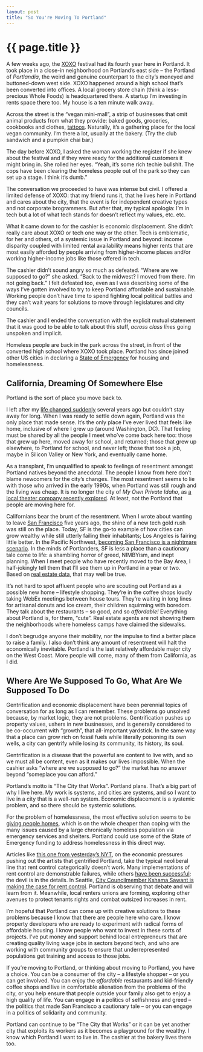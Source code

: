 ```yaml
---
layout: post
title: "So You're Moving To Portland"
---
```


# {{ page.title }}

A few weeks ago, the [XOXO](https://2015.xoxofest.com) festival had its fourth year here in Portland. It took place in a close-in neighborhood on Portland’s east side – the Portland of _Portlandia_, the weird and genuine counterpart to the city’s moneyed and buttoned-down west side. XOXO happened around a high school that’s been converted into offices. A local grocery store chain (think a less-precious Whole Foods) is headquartered there. A startup I’m investing in rents space there too. My house is a ten minute walk away.

Across the street is the “vegan mini-mall”, a strip of businesses that omit animal products from what they provide: baked goods, groceries, cookbooks and clothes, [tattoos](http://www.theatlantic.com/health/archive/2011/11/no-charred-bones-or-animal-fat-the-search-for-a-vegan-tattoo/246936/). Naturally, it’s a gathering place for the local vegan community. I’m there a lot, usually at the bakery. (Try the club sandwich and a pumpkin chai bar.)

The day before XOXO, I asked the woman working the register if she knew about the festival and if they were ready for the additional customers it might bring in. She rolled her eyes. “Yeah, it’s some rich techie bullshit. The cops have been clearing the homeless people out of the park so they can set up a stage. I think it’s dumb.”

The conversation we proceeded to have was intense but civil. I offered a limited defense of XOXO: that my friend runs it, that he lives here in Portland and cares about the city, that the event is for independent creative types and not corporate brogrammers. But after that, my typical apologia: I’m in tech but a lot of what tech stands for doesn’t reflect my values, etc. etc.

What it came down to for the cashier is economic displacement. She didn’t really care about XOXO or tech one way or the other. Tech is emblematic, for her and others, of a systemic issue in Portland and beyond: income disparity coupled with limited rental availability means higher rents that are most easily afforded by people arriving from higher-income places and/or working higher-income jobs like those offered in tech.

The cashier didn’t sound angry so much as defeated. “Where are we supposed to go?” she asked. “Back to the midwest? I moved from there. I’m not going back.” I felt defeated too, even as I was describing some of the ways I’ve gotten involved to try to keep Portland affordable and sustainable. Working people don’t have time to spend fighting local political battles and they can’t wait years for solutions to move through legislatures and city councils.

The cashier and I ended the conversation with the explicit mutual statement that it was good to be able to talk about this stuff, _across class lines_ going unspoken and implicit.

Homeless people are back in the park across the street, in front of the converted high school where XOXO took place. Portland has since joined other US cities in declaring a [State of Emergency](http://www.kgw.com/story/news/politics/2015/09/23/mayor-announces-state-emergency-housing-homeless/72685832/) for housing and homelessness.

## California, Dreaming Of Somewhere Else

Portland is the sort of place you move back to.

I left after my [life changed suddenly](/2012/11/11/alone-together-again.html) several years ago but couldn’t stay away for long. When I was ready to settle down again, Portland was the only place that made sense. It’s the only place I’ve ever lived that feels like home, inclusive of where I grew up (around Washington, DC). That feeling must be shared by all the people I meet who’ve come back here too: those that grew up here, moved away for school, and returned; those that grew up elsewhere, to Portland for school, and never left; those that took a job, maybe in Silicon Valley or New York, and eventually came home.

As a transplant, I’m unqualified to speak to feelings of resentment amongst Portland natives beyond the anecdotal. The people I know from here don’t blame newcomers for the city’s changes. The most resentment seems to lie with those who arrived in the early 1990s, when Portland was still rough and the living was cheap. It is no longer the city of _My Own Private Idaho_, as [a local theater company recently explored](http://www.hand2mouththeatre.org/time-hustler/). At least, not the Portland that people are moving here for.

Californians bear the brunt of the resentment. When I wrote about wanting to leave [San Francisco](https://al3x.net/2009/10/04/so-youre-moving-to-san-francisco.html) five years ago, the shine of a new tech gold rush was still on the place. Today, SF is the go-to example of how cities can grow wealthy while still utterly failing their inhabitants; Los Angeles is fairing little better. In the Pacific Northwest, [becoming San Francisco is a nightmare scenario](http://www.nytimes.com/2015/10/09/technology/seattle-in-midst-of-tech-boom-tries-to-keep-its-soul.html?_r=0). In the minds of Portlanders, SF is less a place than a cautionary tale come to life: a shambling horror of greed, NIMBYism, and inept planning. When I meet people who have recently moved to the Bay Area, I half-jokingly tell them that I’ll see them up in Portland in a year or two. Based on [real estate data](http://www.geekwire.com/2015/a-silicon-valley-exodus-redfin-analysis-finds-that-bay-area-residents-increasingly-looking-for-homes-in-seattle-and-portland/), that may well be true.

It’s not hard to spot affluent people who are scouting out Portland as a possible new home – lifestyle shopping. They’re in the coffee shops loudly taking WebEx meetings between house tours. They’re waiting in long lines for artisanal donuts and ice cream, their children squirming with boredom. They talk about the restaurants – so good, and so _affordable!_ Everything about Portland is, for them, “cute”. Real estate agents are not showing them the neighborhoods where homeless camps have claimed the sidewalks.

I don’t begrudge anyone their mobility, nor the impulse to find a better place to raise a family. I also don’t think any amount of resentment will halt the economically inevitable. Portland is the last relatively affordable major city on the West Coast. More people will come, many of them from California, as I did.

## Where Are We Supposed To Go, What Are We Supposed To Do

Gentrification and economic displacement have been perennial topics of conversation for as long as I can remember. These problems go unsolved because, by market logic, they are not problems. Gentrification pushes up property values, ushers in new businesses, and is generally considered to be co-occurrent with “growth”, that all-important yardstick. In the same way that a place can grow rich on fossil fuels while literally poisoning its own wells, a city can gentrify while losing its community, its history, its soul.

Gentrification is a disease that the powerful are content to live with, and so we must all be content, even as it makes our lives impossible. When the cashier asks “where are we supposed to go?” the market has no answer beyond “someplace you can afford.”

Portland’s motto is “The City that Works”. Portland plans. That’s a big part of why I live here. My work is systems, and cities are systems, and so I want to live in a city that is a well-run system. Economic displacement is a systemic problem, and so there should be systemic solutions.

For the problem of homelessness, the most effective solution seems to be [giving people homes](http://www.motherjones.com/politics/2015/02/housing-first-solution-to-homelessness-utah), which is on the whole cheaper than coping with the many issues caused by a large chronically homeless population via emergency services and shelters. Portland could use some of the State of Emergency funding to address homelessness in this direct way.

Articles like [this one from yesterday’s NYT](http://www.nytimes.com/aponline/2015/11/11/us/ap-us-portland-rental-squeeze.html), on the economic pressures pushing out the artists that gentrified Portland, take the typical neoliberal line that rent control categorically doesn’t work. Many implementations of rent control are demonstrable failures, while others [have been successful](http://en.myeurop.info/2012/06/06/rent-control-a-success-across-northern-europe-5530); the devil is in the details. In Seattle, [City Councilmember Kshama Sawant is making the case for rent control](http://www.socialistalternative.org/2015/10/15/kshama-sawant-interview-rent-control/). Portland is observing that debate and will learn from it. Meanwhile, local renters unions are forming, exploring other avenues to protect tenants rights and combat outsized increases in rent.

I’m hopeful that Portland can come up with creative solutions to these problems because I know that there are people here who care. I know property developers who are ready to experiment with radical forms of affordable housing. I know people who want to invest in these sorts of projects. I’ve put money and support behind local entrepreneurs that are creating quality living wage jobs in sectors beyond tech, and who are working with community groups to ensure that underrepresented populations get training and access to those jobs.

If you’re moving to Portland, or thinking about moving to Portland, you have a choice. You can be a consumer of the city – a lifestyle shopper – or you can get involved. You can enjoy the _affordable_ restaurants and kid-friendly coffee shops and live in comfortable alienation from the problems of the city, or you help ensure that people outside your family also get to enjoy a high quality of life. You can engage in a politics of selfishness and greed – the politics that made San Francisco a cautionary tale – or you can engage in a politics of solidarity and community.

Portland can continue to be “The City that Works” or it can be yet another city that exploits its workers as it becomes a playground for the wealthy. I know which Portland I want to live in. The cashier at the bakery lives there too.
